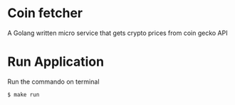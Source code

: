 # Coin fetcher
A Golang written micro service that gets crypto prices from coin gecko API

# Run Application
Run the commando on terminal

    $ make run
